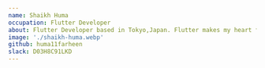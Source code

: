 ```yaml
---
name: Shaikh Huma
occupation: Flutter Developer
about: Flutter Developer based in Tokyo,Japan. Flutter makes my heart flutter 
image: './shaikh-huma.webp'
github: huma11farheen
slack: D03H8C91LKD
---
```

